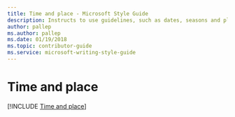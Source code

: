 ```yaml
---
title: Time and place - Microsoft Style Guide
description: Instructs to use guidelines, such as dates, seasons and places, when talking about time and place.
author: pallep
ms.author: pallep
ms.date: 01/19/2018
ms.topic: contributor-guide
ms.service: microsoft-writing-style-guide
---
```


# Time and place

[!INCLUDE [Time and place](<~/../includes/time-place.md>)]